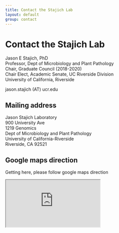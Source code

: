 ```yaml
---
title: Contact the Stajich Lab
layout: default
group: contact
---
```


# Contact the Stajich Lab
Jason E Stajich, PhD <br>
Professor, Dept of Microbiology and Plant Pathology <br>
Chair, Graduate Council (2018-2020) <br>
Chair Elect, Academic Senate, UC Riverside Division <br>
University of California, Riverside <br>

jason.stajich (AT) ucr.edu

## Mailing address

Jason Stajich Laboratory <br>
900 University Ave <br>
1219 Genomics <br>
Dept of Microbiology and Plant Pathology <br>
University of California-Riverside <br>
Riverside, CA 92521 <br>

## Google maps direction
Getting here, please follow google maps direction <br>

<iframe style="height:500px width:100%" src="https://www.google.com/maps/embed?pb=!1m18!1m12!1m3!1d3308.81721173418!2d-117.32831588478702!3d33.971537380627936!2m3!1f0!2f0!3f0!3m2!1i1024!2i768!4f13.1!3m3!1m2!1s0x0%3A0x0!2zMzPCsDU4JzE3LjUiTiAxMTfCsDE5JzM0LjEiVw!5e0!3m2!1sen!2sus!4v1598197802083!5m2!1sen!2sus" frameborder="2" style="border:0;" allowfullscreen="" aria-hidden="false" tabindex="0"></iframe>



